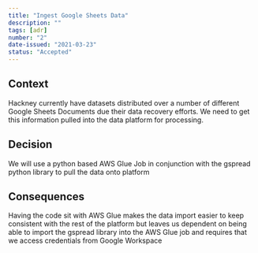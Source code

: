 ```yaml
---
title: "Ingest Google Sheets Data"
description: ""
tags: [adr]
number: "2"
date-issued: "2021-03-23"
status: "Accepted"
---
```


## Context

Hackney currently have datasets distributed over a number of different Google Sheets Documents due their data recovery
efforts. We need to get this information pulled into the data platform for processing.

## Decision

We will use a python based AWS Glue Job in conjunction with the gspread python library to pull the data onto platform

## Consequences

Having the code sit with AWS Glue makes the data import easier to keep consistent with the rest of the platform but
leaves us dependent on being able to import the gspread library into the AWS Glue job and requires that we access
credentials from Google Workspace
